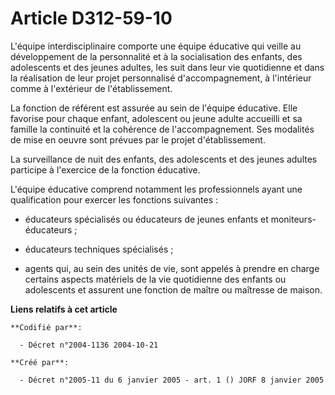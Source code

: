 # Article D312-59-10

L'équipe interdisciplinaire comporte une équipe éducative qui veille au développement de la personnalité et à la
socialisation des enfants, des adolescents et des jeunes adultes, les suit dans leur vie quotidienne et dans la réalisation
de leur projet personnalisé d'accompagnement, à l'intérieur comme à l'extérieur de l'établissement.

La fonction de référent est assurée au sein de l'équipe éducative. Elle favorise pour chaque enfant, adolescent ou jeune
adulte accueilli et sa famille la continuité et la cohérence de l'accompagnement. Ses modalités de mise en oeuvre sont
prévues par le projet d'établissement.

La surveillance de nuit des enfants, des adolescents et des jeunes adultes participe à l'exercice de la fonction éducative.

L'équipe éducative comprend notamment les professionnels ayant une qualification pour exercer les fonctions suivantes :

- éducateurs spécialisés ou éducateurs de jeunes enfants et moniteurs-éducateurs ;

- éducateurs techniques spécialisés ;

- agents qui, au sein des unités de vie, sont appelés à prendre en charge certains aspects matériels de la vie quotidienne
des enfants ou adolescents et assurent une fonction de maître ou maîtresse de maison.

**Liens relatifs à cet article**

	**Codifié par**:

	  - Décret n°2004-1136 2004-10-21

	**Créé par**:

	  - Décret n°2005-11 du 6 janvier 2005 - art. 1 () JORF 8 janvier 2005

